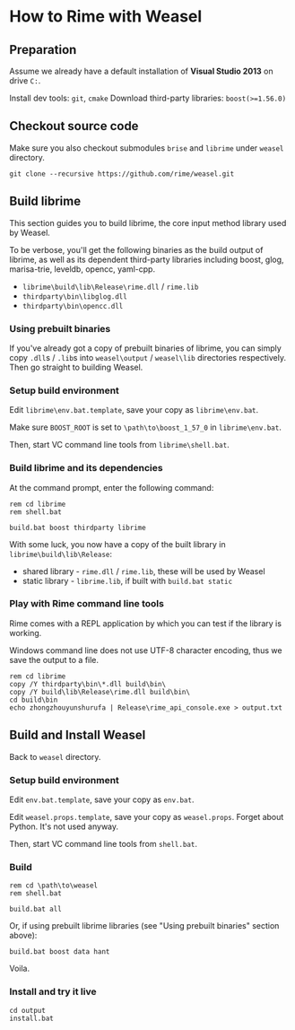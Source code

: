 # How to Rime with Weasel

## Preparation

Assume we already have a default installation of **Visual Studio 2013** on drive `C:`.

Install dev tools: `git`, `cmake`
Download third-party libraries: `boost(>=1.56.0)`

## Checkout source code

Make sure you also checkout submodules `brise` and `librime` under `weasel` directory.

```batch
git clone --recursive https://github.com/rime/weasel.git
```

## Build librime

This section guides you to build librime, the core input method library used by Weasel.

To be verbose, you'll get the following binaries as the build output of librime, as well as its
dependent third-party libraries including boost, glog, marisa-trie, leveldb, opencc, yaml-cpp.

  * `librime\build\lib\Release\rime.dll` / `rime.lib`
  * `thirdparty\bin\libglog.dll`
  * `thirdparty\bin\opencc.dll`

### Using prebuilt binaries

If you've already got a copy of prebuilt binaries of librime,
you can simply copy `.dll`s / `.lib`s into `weasel\output` / `weasel\lib` directories respectively.
Then go straight to building Weasel.

### Setup build environment

Edit `librime\env.bat.template`, save your copy as `librime\env.bat`.

Make sure `BOOST_ROOT` is set to `\path\to\boost_1_57_0` in `librime\env.bat`.

Then, start VC command line tools from `librime\shell.bat`.

### Build librime and its dependencies

At the command prompt, enter the following command:
```batch
rem cd librime
rem shell.bat

build.bat boost thirdparty librime
```

With some luck, you now have a copy of the built library in `librime\build\lib\Release`:
  * shared library - `rime.dll` / `rime.lib`, these will be used by Weasel
  * static library - `librime.lib`, if built with `build.bat static`

### Play with Rime command line tools

Rime comes with a REPL application by which you can test if the library is working.

Windows command line does not use UTF-8 character encoding, thus we save the output to a file.
```batch
rem cd librime
copy /Y thirdparty\bin\*.dll build\bin\
copy /Y build\lib\Release\rime.dll build\bin\
cd build\bin
echo zhongzhouyunshurufa | Release\rime_api_console.exe > output.txt
```

## Build and Install Weasel

Back to `weasel` directory.

### Setup build environment

Edit `env.bat.template`, save your copy as `env.bat`.

Edit `weasel.props.template`, save your copy as `weasel.props`.
Forget about Python. It's not used anyway.

Then, start VC command line tools from `shell.bat`.

### Build

```batch
rem cd \path\to\weasel
rem shell.bat

build.bat all
```

Or, if using prebuilt librime libraries (see "Using prebuilt binaries" section above):

```batch
build.bat boost data hant
```

Voila.

### Install and try it live

```batch
cd output
install.bat
```
